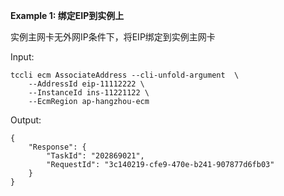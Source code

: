 **Example 1: 绑定EIP到实例上**

实例主网卡无外网IP条件下，将EIP绑定到实例主网卡

Input: 

```
tccli ecm AssociateAddress --cli-unfold-argument  \
    --AddressId eip-11112222 \
    --InstanceId ins-11221122 \
    --EcmRegion ap-hangzhou-ecm
```

Output: 
```
{
    "Response": {
        "TaskId": "202869021",
        "RequestId": "3c140219-cfe9-470e-b241-907877d6fb03"
    }
}
```


